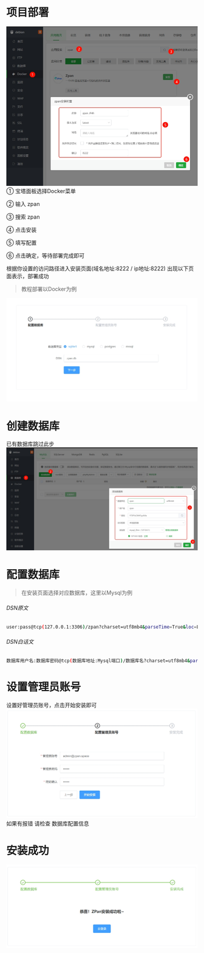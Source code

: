 
# 项目部署

![000](../static/images/set-storage/000.jpg)
① 宝塔面板选择Docker菜单

② 输入 zpan

③ 搜索 zpan

④ 点击安装

⑤ 填写配置

⑥ 点击确定，等待部署完成即可



 根据你设置的访问路径进入安装页面(域名地址:8222 / ip地址:8222)
 出现以下页面表示，部署成功

> 教程部署以Docker为例

![001](../static/images/set-storage/001.jpg)

# 创建数据库
已有数据库跳过此步
![004](../static/images/set-storage/004.jpg)


# 配置数据库

> 在安装页面选择对应数据库，这里以Mysql为例

###### DSN原文
```bash
user:pass@tcp(127.0.0.1:3306)/zpan?charset=utf8mb4&parseTime=True&loc=Local
```
###### DSN白话文
```bash
数据库用户名:数据库密码@tcp(数据库地址:Mysql端口)/数据库名?charset=utf8mb4&parseTime=True&loc=Local
```



# 设置管理员账号
设置好管理员账号，点击开始安装即可
![002](../static/images/set-storage/002.jpg)
如果有报错 请检查 数据库配置信息


# 安装成功
![003](../static/images/set-storage/003.jpg)

